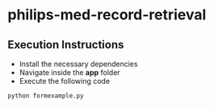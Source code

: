 # philips-med-record-retrieval

## Execution Instructions
* Install the necessary dependencies
* Navigate inside the **app** folder
* Execute the following code
```bash
python formexample.py
```
